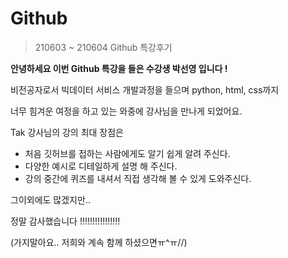 # Github 

> 210603 ~ 210604 Github 특강후기

**안녕하세요 이번 Github 특강을 들은 수강생 박선영 입니다 !**

비전공자로서 빅데이터 서비스 개발과정을 들으며 python, html, css까지

너무 힘겨운 여정을 하고 있는 와중에 강사님을 만나게 되었어요.

Tak 강사님의 강의 최대 장점은 

* 처음 깃허브를 접하는 사람에게도 알기 쉽게 알려 주신다.
* 다양한 예시로 디테일하게 설명 해 주신다.
* 강의 중간에 퀴즈를 내셔서 직접 생각해 볼 수 있게 도와주신다. 

그이외에도 많겠지만..

정말 감사했습니다 !!!!!!!!!!!!!!!!

(가지말아요.. 저희와 계속 함께 하셨으면ㅠ^ㅠ//)
